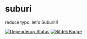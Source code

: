 suburi
======

reduce typo. let's Suburi!!!

[![Dependency Status](https://gemnasium.com/ckazu/suburi.png)](https://gemnasium.com/ckazu/suburi)
[![Bitdeli Badge](https://d2weczhvl823v0.cloudfront.net/ckazu/suburi/trend.png)](https://bitdeli.com/free "Bitdeli Badge")

